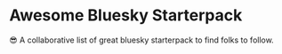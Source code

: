 # Awesome Bluesky Starterpack

😎 A collaborative list of great bluesky starterpack to find folks to follow.
